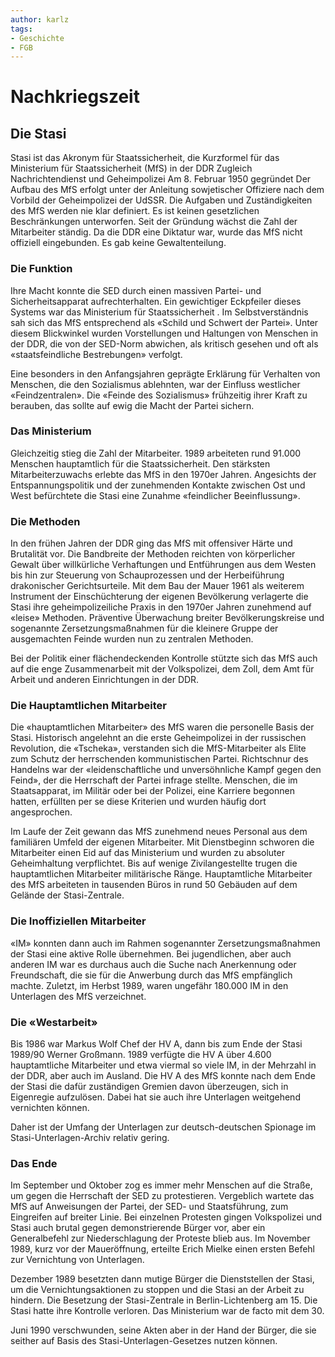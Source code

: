 ```yaml
---
author: karlz
tags:
- Geschichte
- FGB
---
```


# Nachkriegszeit

## Die Stasi

Stasi ist das Akronym für Staatssicherheit, die Kurzformel für das Ministerium für Staatssicherheit (MfS) in der DDR
Zugleich Nachrichtendienst und Geheimpolizei
Am 8. Februar 1950 gegründet
Der Aufbau des MfS erfolgt unter der Anleitung sowjetischer Offiziere nach dem Vorbild der Geheimpolizei der UdSSR. Die Aufgaben und Zuständigkeiten des MfS werden nie klar definiert. Es ist keinen gesetzlichen Beschränkungen unterworfen. Seit der Gründung wächst die Zahl der Mitarbeiter ständig.
Da die DDR eine Diktatur war, wurde das MfS nicht offiziell eingebunden. Es gab keine Gewaltenteilung.

### Die Funktion

Ihre Macht konnte die SED durch einen massiven Partei- und Sicherheitsapparat aufrechterhalten. Ein gewichtiger Eckpfeiler dieses Systems war das Ministerium für Staatssicherheit . Im Selbstverständnis sah sich das MfS entsprechend als «Schild und Schwert der Partei». Unter diesem Blickwinkel wurden Vorstellungen und Haltungen von Menschen in der DDR, die von der SED-Norm abwichen, als kritisch gesehen und oft als «staatsfeindliche Bestrebungen» verfolgt.

Eine besonders in den Anfangsjahren geprägte Erklärung für Verhalten von Menschen, die den Sozialismus ablehnten, war der Einfluss westlicher «Feindzentralen». Die «Feinde des Sozialismus» frühzeitig ihrer Kraft zu berauben, das sollte auf ewig die Macht der Partei sichern.

### Das Ministerium

Gleichzeitig stieg die Zahl der Mitarbeiter. 1989 arbeiteten rund 91.000 Menschen hauptamtlich für die Staatssicherheit. Den stärksten Mitarbeiterzuwachs erlebte das MfS in den 1970er Jahren. Angesichts der Entspannungspolitik und der zunehmenden Kontakte zwischen Ost und West befürchtete die Stasi eine Zunahme «feindlicher Beeinflussung».

### Die Methoden

In den frühen Jahren der DDR ging das MfS mit offensiver Härte und Brutalität vor. Die Bandbreite der Methoden reichten von körperlicher Gewalt über willkürliche Verhaftungen und Entführungen aus dem Westen bis hin zur Steuerung von Schauprozessen und der Herbeiführung drakonischer Gerichtsurteile. Mit dem Bau der Mauer 1961 als weiterem Instrument der Einschüchterung der eigenen Bevölkerung verlagerte die Stasi ihre geheimpolizeiliche Praxis in den 1970er Jahren zunehmend auf «leise» Methoden. Präventive Überwachung breiter Bevölkerungskreise und sogenannte Zersetzungsmaßnahmen für die kleinere Gruppe der ausgemachten Feinde wurden nun zu zentralen Methoden.

Bei der Politik einer flächendeckenden Kontrolle stützte sich das MfS auch auf die enge Zusammenarbeit mit der Volkspolizei, dem Zoll, dem Amt für Arbeit und anderen Einrichtungen in der DDR.

### Die Hauptamtlichen Mitarbeiter

Die «hauptamtlichen Mitarbeiter» des MfS waren die personelle Basis der Stasi. Historisch angelehnt an die erste Geheimpolizei in der russischen Revolution, die «Tscheka», verstanden sich die MfS-Mitarbeiter als Elite zum Schutz der herrschenden kommunistischen Partei. Richtschnur des Handelns war der «leidenschaftliche und unversöhnliche Kampf gegen den Feind», der die Herrschaft der Partei infrage stellte. Menschen, die im Staatsapparat, im Militär oder bei der Polizei, eine Karriere begonnen hatten, erfüllten per se diese Kriterien und wurden häufig dort angesprochen.

Im Laufe der Zeit gewann das MfS zunehmend neues Personal aus dem familiären Umfeld der eigenen Mitarbeiter. Mit Dienstbeginn schworen die Mitarbeiter einen Eid auf das Ministerium und wurden zu absoluter Geheimhaltung verpflichtet. Bis auf wenige Zivilangestellte trugen die hauptamtlichen Mitarbeiter militärische Ränge. Hauptamtliche Mitarbeiter des MfS arbeiteten in tausenden Büros in rund 50 Gebäuden auf dem Gelände der Stasi-Zentrale.

### Die Inoffiziellen Mitarbeiter

«IM» konnten dann auch im Rahmen sogenannter Zersetzungsmaßnahmen der Stasi eine aktive Rolle übernehmen. Bei jugendlichen, aber auch anderen IM war es durchaus auch die Suche nach Anerkennung oder Freundschaft, die sie für die Anwerbung durch das MfS empfänglich machte. Zuletzt, im Herbst 1989, waren ungefähr 180.000 IM in den Unterlagen des MfS verzeichnet.

### Die «Westarbeit»

Bis 1986 war Markus Wolf Chef der HV A, dann bis zum Ende der Stasi 1989/90 Werner Großmann. 1989 verfügte die HV A über 4.600 hauptamtliche Mitarbeiter und etwa viermal so viele IM, in der Mehrzahl in der DDR, aber auch im Ausland. Die HV A des MfS konnte nach dem Ende der Stasi die dafür zuständigen Gremien davon überzeugen, sich in Eigenregie aufzulösen. Dabei hat sie auch ihre Unterlagen weitgehend vernichten können.

Daher ist der Umfang der Unterlagen zur deutsch-deutschen Spionage im Stasi-Unterlagen-Archiv relativ gering.

### Das Ende

Im September und Oktober zog es immer mehr Menschen auf die Straße, um gegen die Herrschaft der SED zu protestieren. Vergeblich wartete das MfS auf Anweisungen der Partei, der SED- und Staatsführung, zum Eingreifen auf breiter Linie. Bei einzelnen Protesten gingen Volkspolizei und Stasi auch brutal gegen demonstrierende Bürger vor, aber ein Generalbefehl zur Niederschlagung der Proteste blieb aus. Im November 1989, kurz vor der Maueröffnung, erteilte Erich Mielke einen ersten Befehl zur Vernichtung von Unterlagen.

Dezember 1989 besetzten dann mutige Bürger die Dienststellen der Stasi, um die Vernichtungsaktionen zu stoppen und die Stasi an der Arbeit zu hindern. Die Besetzung der Stasi-Zentrale in Berlin-Lichtenberg am 15. Die Stasi hatte ihre Kontrolle verloren. Das Ministerium war de facto mit dem 30.

Juni 1990 verschwunden, seine Akten aber in der Hand der Bürger, die sie seither auf Basis des Stasi-Unterlagen-Gesetzes nutzen können.
